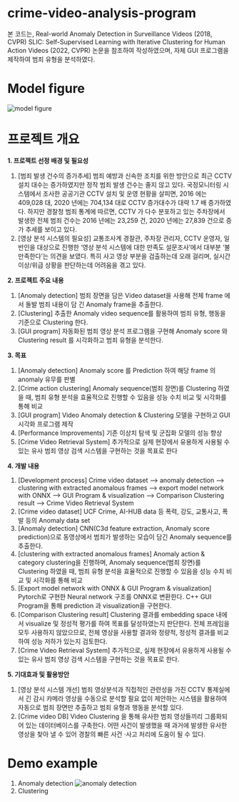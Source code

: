 # crime-video-analysis-program

본 코드는,
Real-world Anomaly Detection in Surveillance Videos (2018, CVPR)
SLIC: Self-Supervised Learning with Iterative Clustering for Human Action Videos (2022, CVPR)
논문을 참조하여 작성하였으며, 자체 GUI 프로그램을 제작하여 범죄 유형을 분석하였다.

# Model figure
![model figure](https://user-images.githubusercontent.com/101051049/201533552-190c80c3-a7f1-4529-95fa-50161f50b2db.png)

# 프로젝트 개요
**1. 프로젝트 선정 배경 및 필요성**
1) [범죄 발생 건수의 증가추세] 범죄 예방과 신속한 조치를 위한 방안으로 최근 CCTV 설치 대수는 증가하였지만 정작 범죄 발생 건수는 줄지 않고 있다. 국정모니터링 시스템에서 조사한 공공기관 CCTV 설치 및 운영 현황을 살피면, 2016 에는 409,028 대, 2020 년에는 704,134 대로 CCTV 증가대수가 대략 1.7 배 증가하였다. 하지만 경찰청 범죄 통계에 따르면, CCTV 가 다수 분포하고 있는 주차장에서 발생한 전체 범죄 건수는 2016 년에는 23,259 건, 2020 년에는 27,839 건으로 증가 추세를 보이고 있다.
2) [영상 분석 시스템의 필요성] 교통조사계 경찰관, 주차장 관리자, CCTV 운영자, 일반인을 대상으로 진행한 ‘영상 분석 시스템에 대한 만족도 설문조사’에서 대부분 ‘불만족한다’는 의견을 보였다. 특히 사고 영상 부분을 검출하는데 오래 걸리며, 실시간 이상/위급 상황을 판단하는데 어려움을 겪고 있다.


**2. 프로젝트 주요 내용**
1) [Anomaly detection] 범죄 장면을 담은 Video dataset을 사용해 전체 frame 에서 돌발 범죄 내용이 담 긴 Anomaly frame을 추출한다.
2) [Clustering] 추출한 Anomaly video sequence를 활용하여 범죄 유형, 행동을 기준으로 Clustering 한다.
3) [GUI program] 자동화된 범죄 영상 분석 프로그램을 구현해 Anomaly score 와 Clustering result 를 시각화하고 범죄 유형을 분석한다.


**3. 목표**
1) [Anomaly detection] Anomaly score 를 Prediction 하여 해당 frame 의 anomaly 유무를 판별
2) [Crime action clustering] Anomaly sequence(범죄 장면)를 Clustering 하였을 때, 범죄 유형 분석을 효율적으로 진행할 수 있음을 성능 수치 비교 및 시각화를 통해 비교
3) [GUI program] Video Anomaly detection & Clustering 모델을 구현하고 GUI 시각화 프로그램 제작
4) [Performance Improvements] 기존 이상치 탐색 및 군집화 모델의 성능 향상
5) [Crime Video Retrieval System] 추가적으로 실제 현장에서 유용하게 사용될 수 있는 유사 범죄 영상
검색 시스템을 구현하는 것을 목표로 한다


**4. 개발 내용**
1) [Development process] Crime video dataset --> anomaly detection --> clustering with extracted anomalous frames --> export model network with ONNX --> GUI Program & visualization --> Comparison Clustering result --> Crime Video Retrieval System
2) [Crime video dataset] UCF Crime, AI-HUB data 등 폭력, 강도, 교통사고, 폭발 등의 Anomaly data set
3) [Anomaly detection] CNN(C3d feature extraction, Anomaly score prediction)으로 동영상에서 범죄가 발생하는 모습이 담긴 Anomaly sequence를 추출한다.
4) [clustering with extracted anomalous frames] Anomaly action & category clustering을 진행하며, Anomaly sequence(범죄 장면)를 Clustering 하였을 때, 범죄 유형 분석을 효율적으로 진행할 수 있음을 성능 수치 비교 및 시각화를 통해 비교
5) [Export model network with ONNX & GUI Program & visualization] Pytorch로 구현한 Neural network 구조를 ONNX로 변환한다. C++ GUI Program을 통해 prediction 과 visualization을 구현한다.
6) [Comparison Clustering result] Clustering 결과를 embedding space 내에서 visualize 및 정성적 평가를 하여 목표를 달성하였는지 판단한다. 전체 프레임을 모두 사용하지 않았으므로, 전체 영상을 사용할 결과와 정량적, 정성적 결과를 비교하여 성능 저하가 있는지 검토한다.
7) [Crime Video Retrieval System] 추가적으로, 실제 현장에서 유용하게 사용될 수 있는 유사 범죄 영상 검색 시스템을 구현하는 것을 목표로 한다.


**5. 기대효과 및 활용방안**
1) [영상 분석 시스템 개선] 범죄 영상분석과 직접적인 관련성을 가진 CCTV 통제실에서 긴 감시 카메라 영상을 수동으로 분석할 필요 없이 제안하는 시스템을 활용하여 자동으로 범죄 장면만 추출하고 범죄 유형과 행동을 분석할 있다.
2) [Crime video DB] Video Clustering 을 통해 유사한 범죄 영상들끼리 그룹화되어 있는 데이터베이스를 구축한다. 어떤 사건이 발생했을 때 과거에 발생한 유사한 영상을 찾아 낼 수 있어 경찰의 빠른 사건 ·사고 처리에 도움이 될 수 있다.

# Demo example
1. Anomaly detection
![anomaly detection](https://user-images.githubusercontent.com/101051049/201533668-ccae881a-e416-4eeb-be1d-6aa375fc46a0.png)
2. Clustering
